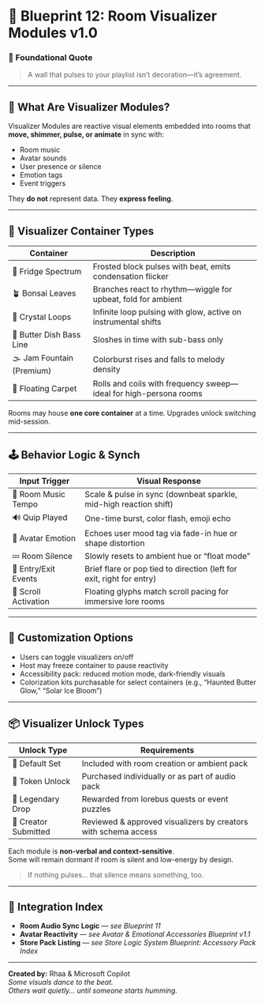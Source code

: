 <link rel="stylesheet" href="md-style.css">

# 💠 Blueprint 12: Room Visualizer Modules v1.0

### 💠 Foundational Quote  
> A wall that pulses to your playlist isn’t decoration—it’s agreement.

---

## 🌈 What Are Visualizer Modules?

Visualizer Modules are reactive visual elements embedded into rooms that **move, shimmer, pulse, or animate** in sync with:

- Room music  
- Avatar sounds  
- User presence or silence  
- Emotion tags  
- Event triggers

They **do not** represent data. They **express feeling**.

---

## 🧊 Visualizer Container Types

| Container | Description |
|-----------|-------------|
| 🧊 Fridge Spectrum | Frosted block pulses with beat, emits condensation flicker |
| 🪴 Bonsai Leaves | Branches react to rhythm—wiggle for upbeat, fold for ambient |
| 💎 Crystal Loops | Infinite loop pulsing with glow, active on instrumental shifts |
| 🧈 Butter Dish Bass Line | Sloshes in time with sub-bass only |
| 🌫️ Jam Fountain (Premium) | Colorburst rises and falls to melody density |
| 🧞 Floating Carpet | Rolls and coils with frequency sweep—ideal for high-persona rooms |

Rooms may house **one core container** at a time. Upgrades unlock switching mid-session.

---

## 🕹️ Behavior Logic & Synch

| Input Trigger | Visual Response |
|---------------|-----------------|
| 🎵 Room Music Tempo | Scale & pulse in sync (downbeat sparkle, mid-high reaction shift) |
| 🔊 Quip Played | One-time burst, color flash, emoji echo |
| 🧍 Avatar Emotion | Echoes user mood tag via fade-in hue or shape distortion |
| 💤 Room Silence | Slowly resets to ambient hue or “float mode” |
| 🚪 Entry/Exit Events | Brief flare or pop tied to direction (left for exit, right for entry) |
| 📎 Scroll Activation | Floating glyphs match scroll pacing for immersive lore rooms |

---

## 🎨 Customization Options

- Users can toggle visualizers on/off
- Host may freeze container to pause reactivity
- Accessibility pack: reduced motion mode, dark-friendly visuals
- Colorization kits purchasable for select containers (e.g., “Haunted Butter Glow,” “Solar Ice Bloom”)

---

## 📦 Visualizer Unlock Types

| Unlock Type | Requirements |
|-------------|--------------|
| 🧱 Default Set | Included with room creation or ambient pack |
| 🔁 Token Unlock | Purchased individually or as part of audio pack |
| 🎁 Legendary Drop | Rewarded from lorebus quests or event puzzles |
| 🎨 Creator Submitted | Reviewed & approved visualizers by creators with schema access |

Each module is **non-verbal and context-sensitive**.  
Some will remain dormant if room is silent and low-energy by design.

> If nothing pulses… that silence means something, too.

---

## 🧭 Integration Index

- **Room Audio Sync Logic** — _see Blueprint 11_  
- **Avatar Reactivity** — _see Avatar & Emotional Accessories Blueprint v1.1_  
- **Store Pack Listing** — _see Store Logic System Blueprint: Accessory Pack Index_

---

**Created by:** Rhaa & Microsoft Copilot  
*Some visuals dance to the beat.  
Others wait quietly… until someone starts humming.*
